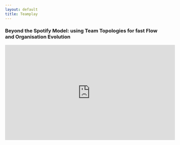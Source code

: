 ```yaml
---
layout: default
title: Teamplay
---
```


### Beyond the Spotify Model: using Team Topologies for fast Flow and Organisation Evolution

<iframe width="560" height="315" src="https://www.youtube-nocookie.com/embed/lj71GcOnIW8" title="YouTube video player" frameborder="0" allow="accelerometer; autoplay; clipboard-write; encrypted-media; gyroscope; picture-in-picture" allowfullscreen></iframe>
